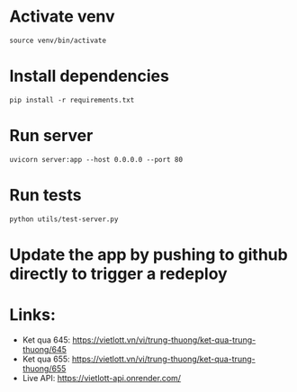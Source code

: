 # Activate venv
`source venv/bin/activate`

# Install dependencies
`pip install -r requirements.txt`

# Run server
`uvicorn server:app --host 0.0.0.0 --port 80`

# Run tests
`python utils/test-server.py`

# Update the app by pushing to github directly to trigger a redeploy


# Links:
- Ket qua 645: https://vietlott.vn/vi/trung-thuong/ket-qua-trung-thuong/645
- Ket qua 655: https://vietlott.vn/vi/trung-thuong/ket-qua-trung-thuong/655
- Live API: https://vietlott-api.onrender.com/